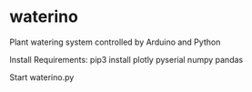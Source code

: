 # waterino
Plant watering system controlled by Arduino and Python

Install Requirements:
pip3 install plotly pyserial numpy pandas

Start waterino.py

